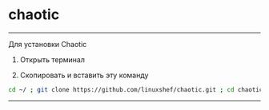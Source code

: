 # chaotic

----------------------------------------

Для установки Сhaotiс


1) Открыть терминал

2) Скопировать и вставить эту команду
```bash
cd ~/ ; git clone https://github.com/linuxshef/chaotic.git ; cd chaotic ; ./chaotic
```

 --------------------------------------------
